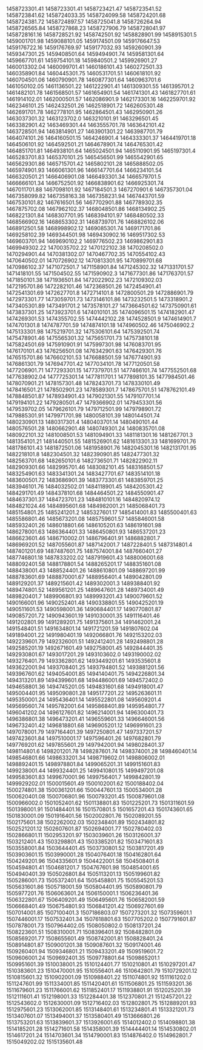 1458723301.41
1458723301.41
1458723421.47
1458723541.52
1458723841.62
1458724033.35
1458724099.58
1458724201.68
1458724381.72
1458724897.57
1458725041.8
1458726264.94
1458726565.84
1458727868.23
1458727906.79
1458728041.97
1458728161.16
1458728521.92
1458742501.92
1458828901.99
1458915301.5
1459001701.98
1459088101.05
1459174501.09
1459176647.53
1459176722.16
1459176769.97
1459177032.93
1459260901.39
1459347301.25
1459408501.64
1459494901.74
1459581301.64
1459667701.61
1459754101.18
1459840501.2
1459926901.27
1460013302.04
1460099701.41
1460186101.43
1460272501.33
1460358901.84
1460445301.75
1460531701.51
1460618101.92
1460704501.06
1460790901.78
1460877301.64
1460963701.6
1461050102.05
1461136501.22
1461222901.41
1461309301.55
1461395701.2
1461482101.78
1461568501.57
1461654901.54
1461741301.43
1461827701.61
1461914102.01
1462000501.57
1462086901.9
1462173301.16
1462259701.92
1462346101.25
1462432501.26
1462518901.72
1462605301.48
1462691701.78
1462778101.95
1462864501.43
1462950901.26
1463037301.32
1463123702.0
1463210101.91
1463296501.45
1463382901.42
1463469301.44
1463555701.78
1463642101.42
1463728501.94
1463814901.27
1463901301.22
1463987701.79
1464074101.26
1464160501.15
1464246901.4
1464333301.37
1464419701.18
1464506101.92
1464592501.21
1464678901.74
1464765301.42
1464851701.81
1464938101.64
1465024501.94
1465110901.95
1465197301.4
1465283701.83
1465370101.25
1465456501.99
1465542901.65
1465629301.86
1465715701.42
1465802101.28
1465888502.05
1465974901.93
1466061301.96
1466147701.64
1466234101.54
1466320501.21
1466406901.08
1466493301.34
1466579701.5
1466666101.34
1466752501.92
1466838901.62
1466925301.74
1467011701.88
1467098101.92
1467184501.3
1467270901.6
1467357301.04
1467358099.82
1467358163.38
1467358231.94
1467443701.59
1467530101.82
1467616501.56
1467702901.88
1467789302.35
1467875702.08
1467962102.37
1468048501.86
1468134902.25
1468221301.84
1468307701.95
1468394101.97
1468480502.33
1468566902.16
1468653302.31
1468739701.76
1468826102.06
1468912501.58
1468998902.12
1469085301.74
1469171701.86
1469258102.39
1469344501.98
1469430902.16
1469517302.53
1469603701.94
1469690102.2
1469776502.23
1469862901.83
1469949302.22
1470035702.22
1470122102.38
1470208502.0
1470294901.44
1470381302.07
1470467702.35
1470554102.43
1470640502.01
1470726902.12
1470813301.95
1470899701.68
1470986102.37
1471072501.7
1471158901.84
1471245302.32
1471331701.57
1471418101.55
1471504502.55
1471590902.3
1471677301.86
1471763701.57
1471850101.38
1471936501.84
1472022902.23
1472109302.03
1472195701.86
1472282101.46
1472368501.26
1472454901.41
1472541301.69
1472627701.8
1472714101.8
1472800501.29
1472886901.79
1472973301.77
1473059701.73
1473146101.86
1473232501.5
1473318901.2
1473405301.89
1473491701.2
1473578101.27
1473664501.62
1473750901.61
1473837301.25
1473923701.6
1474010101.35
1474096501.15
1474182901.47
1474269301.53
1474355702.55
1474442102.28
1474528501.9
1474614901.7
1474701301.8
1474787701.59
1474874101.18
1474960502.46
1475046902.2
1475133301.98
1475219701.32
1475306101.64
1475392501.74
1475478901.46
1475565301.32
1475651701.73
1475738101.18
1475824501.69
1475910901.91
1475997301.98
1476083701.95
1476170101.43
1476256501.08
1476342901.63
1476429301.76
1476515701.86
1476602101.53
1476688501.59
1476774901.93
1476861301.79
1476947701.42
1477034101.78
1477120501.58
1477206901.71
1477293301.15
1477379701.51
1477466101.74
1477552501.68
1477638902.04
1477725301.14
1477811701.1
1477898101.35
1477984501.46
1478070901.21
1478157301.48
1478243701.73
1478330101.49
1478416501.21
1478502901.23
1478589301.7
1478675701.51
1478762101.49
1478848501.87
1478934901.43
1479021301.55
1479107701.14
1479194101.22
1479280501.47
1479366902.01
1479453301.56
1479539702.05
1479626101.79
1479712501.99
1479798901.72
1479885301.91
1479971701.98
1480058101.39
1480144501.74
1480230901.13
1480317301.4
1480403701.14
1480490101.44
1480576501.28
1480662901.48
1480749301.24
1480835701.08
1480922101.32
1481008501.53
1481094901.33
1481181301.16
1481267701.3
1481354101.21
1481440501.55
1481526901.62
1481613301.33
1481699701.76
1481786101.43
1481872501.06
1481958901.76
1482045301.16
1482131701.95
1482218101.8
1482304501.32
1482390901.85
1482477301.32
1482563701.68
1482650101.6
1482736501.71
1482822902.11
1482909301.66
1482995701.46
1483082101.45
1483168501.57
1483254901.63
1483341301.24
1483427701.67
1483514101.18
1483600501.72
1483686901.39
1483773301.61
1483859701.25
1483946101.76
1484032502.01
1484118901.45
1484205301.42
1484291701.49
1484378101.68
1484464501.22
1484550901.47
1484637301.37
1484723701.23
1484810101.16
1484820974.12
1484821024.46
1484895601.68
1484982001.21
1485068401.73
1485154801.25
1485241201.2
1485327601.17
1485414001.83
1485500401.63
1485586801.46
1485673201.08
1485759601.57
1485846001.58
1485932401.26
1486018801.66
1486105201.63
1486191601.98
1486278001.63
1486364401.33
1486450801.93
1486537201.23
1486623601.46
1486710002.01
1486796401.91
1486882801.7
1486969201.52
1487055601.87
1487142001.7
1487228401.5
1487314801.4
1487401201.69
1487487601.75
1487574001.84
1487660401.27
1487746801.18
1487833202.02
1487919601.43
1488006001.68
1488092401.58
1488178801.54
1488265201.17
1488351601.08
1488438001.43
1488524401.26
1488610801.09
1488697201.99
1488783601.69
1488870001.67
1488956401.4
1489042801.09
1489129201.37
1489215601.42
1489302001.3
1489388401.92
1489474801.52
1489561201.25
1489647601.28
1489734001.49
1489820401.7
1489906801.93
1489993201.43
1490079601.52
1490166001.96
1490252401.48
1490338801.55
1490425201.19
1490511601.53
1490598001.36
1490684401.17
1490770801.87
1490857201.72
1490943601.19
1491030001.35
1491116401.46
1491202801.99
1491289201.75
1491375601.34
1491462001.24
1491548401.51
1491634801.14
1491721201.59
1491807602.04
1491894001.22
1491980401.19
1492066801.76
1492153202.03
1492239601.79
1492326001.51
1492412401.28
1492498801.28
1492585201.19
1492671601.49
1492758001.45
1492844401.35
1492930801.67
1493017201.29
1493103602.0
1493190002.02
1493276401.79
1493362801.62
1493449201.61
1493535601.8
1493622001.94
1493708401.25
1493794801.52
1493881201.56
1493967601.62
1494054001.85
1494140401.75
1494226801.34
1494313201.89
1494399601.68
1494486001.69
1494572402.0
1494658801.36
1494745201.05
1494831601.68
1494918001.47
1495004401.95
1495090801.28
1495177201.22
1495263601.11
1495350001.24
1495436401.14
1495522801.08
1495609201.4
1495695601.74
1495782001.64
1495868401.89
1495954801.77
1496041202.04
1496127601.82
1496214001.94
1496300401.73
1496386801.38
1496473201.41
1496559601.33
1496646001.56
1496732401.42
1496818801.68
1496905201.12
1496991601.23
1497078001.79
1497164401.39
1497250801.47
1497337201.57
1497423601.84
1497510001.17
1497596401.26
1497682801.79
1497769201.62
1497855601.29
1497942001.94
1498028401.37
1498114801.6
1498201201.78
1498287601.74
1498374001.28
1498460401.14
1498546801.66
1498633201.34
1498719602.01
1498806002.01
1498892401.15
1498978801.84
1499065201.31
1499151601.83
1499238001.44
1499324401.25
1499410801.15
1499497201.08
1499583601.83
1499670001.96
1499756401.7
1499842801.19
1499929202.01
1500015601.49
1500102001.62
1500188402.04
1500274801.38
1500361201.66
1500447601.13
1500534001.28
1500620401.08
1500706801.96
1500793201.45
1500879601.08
1500966002.0
1501052401.62
1501138801.83
1501225201.73
1501311601.59
1501398001.91
1501484401.16
1501570801.5
1501657201.43
1501743601.65
1501830001.09
1501916401.56
1502002801.76
1502089201.55
1502175601.38
1502262002.03
1502348401.89
1502434801.82
1502521201.12
1502607601.87
1502694001.77
1502780402.03
1502866801.11
1502953201.97
1503039601.26
1503126001.37
1503212401.43
1503298801.43
1503385201.82
1503471601.83
1503558001.84
1503644401.45
1503730801.52
1503817201.49
1503903601.15
1503990001.28
1504076401.18
1504162801.64
1504249201.96
1504335601.9
1504422001.58
1504508401.6
1504594801.41
1504681201.7
1504767601.98
1504854001.65
1504940401.39
1505026801.84
1505113201.13
1505199601.82
1505286001.73
1505372401.64
1505458801.75
1505545201.53
1505631601.86
1505718001.59
1505804401.95
1505890801.79
1505977201.76
1506063601.24
1506150001.1
1506236401.36
1506322801.67
1506409201.49
1506495601.76
1506582001.59
1506668401.49
1506754801.93
1506841201.42
1506927601.69
1507014001.85
1507100401.3
1507186803.07
1507273201.32
1507359601.1
1507446001.17
1507532401.34
1507618801.63
1507705202.0
1507791601.87
1507878001.73
1507964402.05
1508050802.0
1508137201.24
1508223601.51
1508310001.71
1508396401.92
1508482801.09
1508569201.77
1508655601.49
1508742001.81
1508828401.24
1508914801.87
1509001201.38
1509087601.32
1509174001.46
1509260401.94
1509346801.21
1509433201.49
1509519601.72
1509606001.24
1509692401.35
1509778801.64
1509865201.1
1509951601.39
1510038001.25
1510124401.77
1510210801.41
1510297201.47
1510383601.23
1510470001.95
1510556401.46
1510642801.79
1510729201.12
1510815601.32
1510902001.09
1510988401.22
1511074801.92
1511161202.0
1511247601.99
1511334001.85
1511420401.61
1511506801.25
1511593201.36
1511679601.23
1511766001.62
1511852401.17
1511938801.91
1512025201.39
1512111601.41
1512198001.33
1512284401.38
1512370801.21
1512457201.22
1512543602.0
1512630001.09
1512716402.03
1512802801.75
1512889201.93
1512975601.23
1513062001.85
1513148401.61
1513234801.41
1513321201.73
1513407601.07
1513494001.37
1513580401.49
1513666801.26
1513753201.63
1513839601.37
1513926001.65
1514012402.0
1514098801.38
1514185201.28
1514271601.58
1514358001.39
1514444401.14
1514530802.01
1514617201.24
1514703601.34
1514790001.83
1514876402.0
1514962801.7
1515049202.02
1515135601.48
